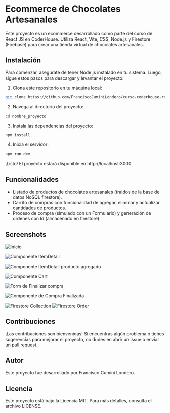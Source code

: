 # Ecommerce de Chocolates Artesanales

Este proyecto es un ecommerce desarrollado como parte del curso de React JS en CoderHouse. Utiliza React, Vite, CSS, Node.js y Firestore (Firebase) para crear una tienda virtual de chocolates artesanales.

## Instalación

Para comenzar, asegúrate de tener Node.js instalado en tu sistema. Luego, sigue estos pasos para descargar y levantar el proyecto:

1. Clona este repositorio en tu máquina local:

```bash
git clone https://github.com/FranciscoCuminiLondero/curso-coderhouse-react-vite

```

2. Navega al directorio del proyecto:

```bash
cd nombre_proyecto

```

3. Instala las dependencias del proyecto:

```bash
npm install

```

4. Inicia el servidor:

```bash
npm run dev

```

¡Listo! El proyecto estará disponible en http://localhost:3000.

## Funcionalidades

- Listado de productos de chocolates artesanales (traidos de la base de datos NoSQL firestore).
- Carrito de compras con funcionalidad de agregar, eliminar y actualizar cantidades de productos.
- Proceso de compra (simulado con un Formulario) y generación de ordenes con Id (almacenado en firestore).

## Screenshots

![Inicio](https://firebasestorage.googleapis.com/v0/b/eschocolates-ecommerce-1cd73.appspot.com/o/inicio.png?alt=media&token=5fa88aa7-81ec-4c6a-9941-d7915133124d)

![Componente ItemDetail](https://firebasestorage.googleapis.com/v0/b/eschocolates-ecommerce-1cd73.appspot.com/o/itemDetail.png?alt=media&token=bffe95ca-583c-4dfa-a3bf-1d9456008f12)

![Componente ItemDetail producto agregado](https://firebasestorage.googleapis.com/v0/b/eschocolates-ecommerce-1cd73.appspot.com/o/itemDetail2.png?alt=media&token=48e76bed-7388-405c-88f2-8bdae7002822)

![Componente Cart](https://firebasestorage.googleapis.com/v0/b/eschocolates-ecommerce-1cd73.appspot.com/o/cart.png?alt=media&token=75703f3c-ad1d-479e-9734-e500fcfdc104)

![Form de Finalizar compra](https://firebasestorage.googleapis.com/v0/b/eschocolates-ecommerce-1cd73.appspot.com/o/form.png?alt=media&token=d529e50c-63dd-4763-90f8-53ecc4fe9ea9)

![Componente de Compra Finalizada](https://firebasestorage.googleapis.com/v0/b/eschocolates-ecommerce-1cd73.appspot.com/o/compraFinalizada.png?alt=media&token=6c85b802-cb1f-40fd-9b2e-c7a9553933b1)

![Firestore Collection](https://firebasestorage.googleapis.com/v0/b/eschocolates-ecommerce-1cd73.appspot.com/o/collectionFirestore.png?alt=media&token=8e1c9ae3-7c29-409e-ba70-f24e045d2c81)
![Firestore Order](https://firebasestorage.googleapis.com/v0/b/eschocolates-ecommerce-1cd73.appspot.com/o/orden-firestore.png?alt=media&token=5a11e254-764c-4247-87b6-0f0218be2f24)

## Contribuciones

¡Las contribuciones son bienvenidas! Si encuentras algún problema o tienes sugerencias para mejorar el proyecto, no dudes en abrir un issue o enviar un pull request.

## Autor

Este proyecto fue desarrollado por Francisco Cumini Londero.

## Licencia

Este proyecto está bajo la Licencia MIT. Para más detalles, consulta el archivo LICENSE.

